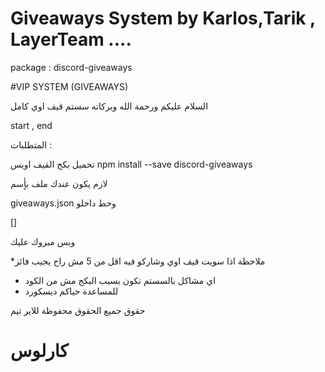 # Giveaways System by Karlos,Tarik , LayerTeam ....

package : discord-giveaways

#VIP SYSTEM (GIVEAWAYS)

السلام عليكم ورحمة الله وبركاته سستم قيف اوي كامل 

start , end

المتطلبات :

تحميل بكج القيف اويس
npm install --save discord-giveaways

لازم يكون عندك ملف بأٍسم

giveaways.json
وحط داخلو

[]

وبس مبروك عليك 

*ملاحظة اذا سويت قيف اوي وشاركو فيه اقل من 5 مش راح يجيب فائز
* اي مشاكل بالسستم تكون بسبب البكج مش من الكود
* للمساعدة حياكم ديسكورد

حقوق
جميع الحقوق محفوظة للاير تيم
# كارلوس

